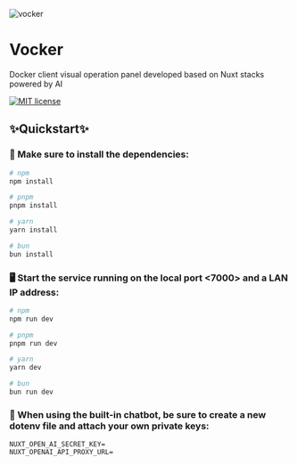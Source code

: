 ![vocker](/Users/francis/Project/Nuxt/vocker/public/docker-full.svg)

# Vocker

Docker client visual operation panel developed based on Nuxt stacks powered by AI

[![MIT license](https://img.shields.io/badge/License-MIT-blue.svg)](https://lbesson.mit-license.org/)

## ✨Quickstart✨

### 🔗 Make sure to install the dependencies:

```bash
# npm
npm install

# pnpm
pnpm install

# yarn
yarn install

# bun
bun install
```

### 🖥️ Start the service running on the local port <7000> and a LAN IP address:

```bash
# npm
npm run dev

# pnpm
pnpm run dev

# yarn
yarn dev

# bun
bun run dev
```

### 🫡 When using the built-in chatbot, be sure to create a new dotenv file and attach your own private keys:

```
NUXT_OPEN_AI_SECRET_KEY=
NUXT_OPENAI_API_PROXY_URL=
```
